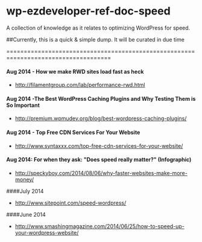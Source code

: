 wp-ezdeveloper-ref-doc-speed
============================

A collection of knowledge as it relates to optimizing WordPress for speed. 

##Currently, this is a quick & simple dump. It will be curated in due time


====================================================================================


#### Aug 2014 - How we make RWD sites load fast as heck
- http://filamentgroup.com/lab/performance-rwd.html


#### Aug 2014 -The Best WordPress Caching Plugins and Why Testing Them is So Important
- http://premium.wpmudev.org/blog/best-wordpress-caching-plugins/


#### Aug 2014 - Top Free CDN Services For Your Website
- http://www.syntaxxx.com/top-free-cdn-services-for-your-website/


#### Aug 2014: For when they ask: "Does speed really matter?" (Infographic)
- http://speckyboy.com/2014/08/06/why-faster-websites-make-more-money/


####July 2014 
- http://www.sitepoint.com/speed-wordpress/


####June 2014
 - http://www.smashingmagazine.com/2014/06/25/how-to-speed-up-your-wordpress-website/
